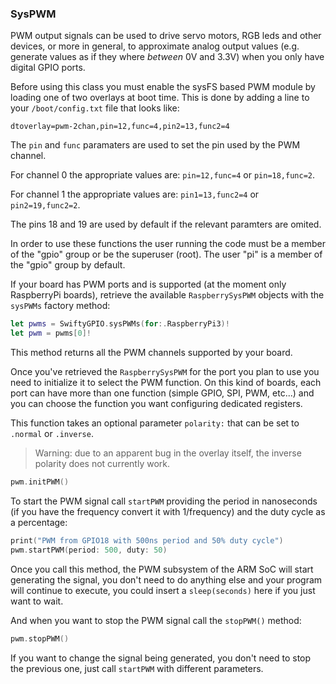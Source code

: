 ### SysPWM

PWM output signals can be used to drive servo motors, RGB leds and other devices, or more in general, to approximate analog output values (e.g. generate values as if they where *between* 0V and 3.3V) when you only have digital GPIO ports.

Before using this class you must enable the sysFS based PWM module by loading one of two overlays at boot time. This is done by adding a line to your `/boot/config.txt` file that looks like:

```
dtoverlay=pwm-2chan,pin=12,func=4,pin2=13,func2=4
```

The `pin` and `func` paramaters are used to set the pin used by the PWM channel.

For channel 0 the appropriate values are: `pin=12,func=4` or `pin=18,func=2`.

For channel 1 the appropriate values are: `pin1=13,func2=4` or `pin2=19,func2=2`.

The pins 18 and 19 are used by default if the relevant paramters are omited.
  
In order to use these functions the user running the code must be a member of the "gpio" group or be the superuser (root). The user "pi" is a member of the "gpio" group by default.



If your board has PWM ports and is supported (at the moment only RaspberryPi boards), retrieve the available `RaspberrySysPWM` objects with the `sysPWMs` factory method:

```swift
let pwms = SwiftyGPIO.sysPWMs(for:.RaspberryPi3)!
let pwm = pwms[0]!
```

This method returns all the PWM channels supported by your board.


Once you've retrieved the `RaspberrySysPWM` for the port you plan to use you need to initialize it to select the PWM function. On this kind of boards, each port can have more than one function (simple GPIO, SPI, PWM, etc...) and you can choose the function you want configuring dedicated registers.

This function takes an optional parameter `polarity:` that can be set to `.normal` or `.inverse`.  

> Warning: due to an apparent bug in the overlay itself, the inverse polarity does not currently work.

```swift
pwm.initPWM()
```

To start the PWM signal call `startPWM` providing the period in nanoseconds (if you have the frequency convert it with 1/frequency) and the duty cycle as a percentage:

```swift
print("PWM from GPIO18 with 500ns period and 50% duty cycle")
pwm.startPWM(period: 500, duty: 50)
```

Once you call this method, the PWM subsystem of the ARM SoC will start generating the signal, you don't need to do anything else and your program will continue to execute, you could insert a `sleep(seconds)` here if you just want to wait.

And when you want to stop the PWM signal call the `stopPWM()` method:

```swift
pwm.stopPWM()
```

If you want to change the signal being generated, you don't need to stop the previous one, just call `startPWM` with different parameters.
